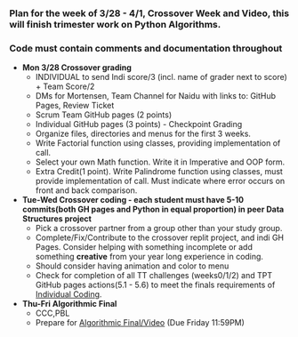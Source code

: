 ### **Plan for the week of 3/28 - 4/1**, Crossover Week and Video, this will finish trimester work on Python Algorithms.
### Code must contain comments and documentation throughout
* **Mon 3/28 Crossover grading**
    * INDIVIDUAL to send Indi score/3 (incl. name of grader next to score)   + Team Score/2
    * DMs for Mortensen, Team Channel for Naidu with links to: GitHub Pages, Review Ticket
    * Scrum Team GitHub pages (2 points)  
    * Individual GitHub pages (3 points) - Checkpoint Grading 
     * Organize files, directories and menus for the first 3 weeks.
     * Write Factorial function using classes, providing implementation of call.
     * Select your own Math function. Write it in Imperative and OOP form.
     * Extra Credit(1 point).  Write Palindrome function using classes, must provide implementation of call.  Must indicate where error occurs on front and back comparison. 
* **Tue-Wed Crossover coding - each student must have 5-10 commits(both GH pages and Python in equal proportion) in peer Data Structures project**
    * Pick a crossover partner from a group other than your study group.  
    * Complete/Fix/Contribute to the crossover replit project, and indi GH Pages. Consider helping with something incomplete or add something **creative** from your year long experience in coding.  
    * Should consider having animation and color to menu
    * Check for completion of all TT challenges (weeks0/1/2) and TPT GitHub pages actions(5.1 - 5.6) to meet the finals requirements of [Individual Coding](https://poway.instructure.com/courses/112335/assignments/2077246).
* **Thu-Fri Algorithmic Final**
    * CCC,PBL  
    * Prepare for [Algorithmic Final/Video](https://poway.instructure.com/courses/112335/assignments/2077246) (Due Friday 11:59PM)

